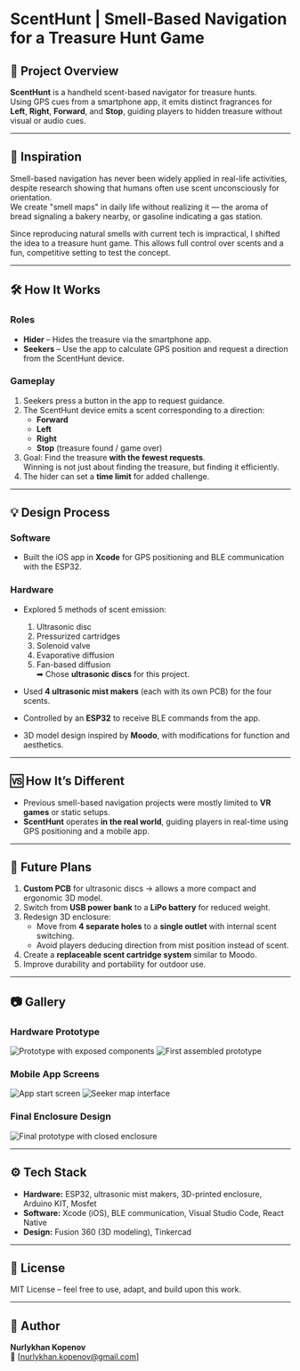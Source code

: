 # ScentHunt | Smell-Based Navigation for a Treasure Hunt Game

## 📜 Project Overview
**ScentHunt** is a handheld scent-based navigator for treasure hunts.  
Using GPS cues from a smartphone app, it emits distinct fragrances for **Left**, **Right**, **Forward**, and **Stop**, guiding players to hidden treasure without visual or audio cues.

---

## 🎯 Inspiration
Smell-based navigation has never been widely applied in real-life activities, despite research showing that humans often use scent unconsciously for orientation.  
We create "smell maps" in daily life without realizing it — the aroma of bread signaling a bakery nearby, or gasoline indicating a gas station.

Since reproducing natural smells with current tech is impractical, I shifted the idea to a treasure hunt game. This allows full control over scents and a fun, competitive setting to test the concept.

---

## 🛠 How It Works
### Roles
- **Hider** – Hides the treasure via the smartphone app.
- **Seekers** – Use the app to calculate GPS position and request a direction from the ScentHunt device.

### Gameplay
1. Seekers press a button in the app to request guidance.
2. The ScentHunt device emits a scent corresponding to a direction:
   - **Forward**
   - **Left**
   - **Right**
   - **Stop** (treasure found / game over)
3. Goal: Find the treasure **with the fewest requests**.  
   Winning is not just about finding the treasure, but finding it efficiently.
4. The hider can set a **time limit** for added challenge.

---

## 💡 Design Process
### Software
- Built the iOS app in **Xcode** for GPS positioning and BLE communication with the ESP32.

### Hardware
- Explored 5 methods of scent emission:
  1. Ultrasonic disc
  2. Pressurized cartridges
  3. Solenoid valve
  4. Evaporative diffusion
  5. Fan-based diffusion  
  ➡ Chose **ultrasonic discs** for this project.

- Used **4 ultrasonic mist makers** (each with its own PCB) for the four scents.
- Controlled by an **ESP32** to receive BLE commands from the app.
- 3D model design inspired by **Moodo**, with modifications for function and aesthetics.

---

## 🆚 How It’s Different
- Previous smell-based navigation projects were mostly limited to **VR games** or static setups.
- **ScentHunt** operates **in the real world**, guiding players in real-time using GPS positioning and a mobile app.

---

## 🔮 Future Plans
1. **Custom PCB** for ultrasonic discs → allows a more compact and ergonomic 3D model.
2. Switch from **USB power bank** to a **LiPo battery** for reduced weight.
3. Redesign 3D enclosure:
   - Move from **4 separate holes** to a **single outlet** with internal scent switching.
   - Avoid players deducing direction from mist position instead of scent.
4. Create a **replaceable scent cartridge system** similar to Moodo.
5. Improve durability and portability for outdoor use.

---

## 📷 Gallery

### Hardware Prototype
![Prototype with exposed components](docs/prot2.jpg)
![First assembled prototype](docs/prot1.jpg)

### Mobile App Screens
![App start screen](docs/prot3.jpg)
![Seeker map interface](docs/prot4.jpg)

### Final Enclosure Design
![Final prototype with closed enclosure](docs/prot1.jpg)

---

## ⚙ Tech Stack
- **Hardware:** ESP32, ultrasonic mist makers, 3D-printed enclosure, Arduino KIT, Mosfet
- **Software:** Xcode (iOS), BLE communication, Visual Studio Code, React Native
- **Design:** Fusion 360 (3D modeling), Tinkercad

---

## 📄 License
MIT License – feel free to use, adapt, and build upon this work.

---

## 👤 Author
**Nurlykhan Kopenov**  
📧 [nurlykhan.kopenov@gmail.com]

